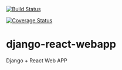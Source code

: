 [![Build Status](https://travis-ci.com/cristianemoyano/django-react-webapp.svg?branch=master)](https://travis-ci.com/cristianemoyano/django-react-webapp)

[![Coverage Status](https://coveralls.io/repos/github/cristianemoyano/django-react-webapp/badge.svg?branch=master)](https://coveralls.io/github/cristianemoyano/django-react-webapp?branch=master)

# django-react-webapp
Django + React Web APP
